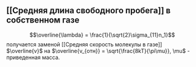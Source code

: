 ## [[Средняя длина свободного пробега]] в собственном газе 
$$\overline{\lambda} = \frac{1}{\sqrt{2}\sigma_{11}n_1}$$
получается заменой [[Средняя скорость молекулы в газе]] $\overline{v}$ на $\overline{v_{отн}} = \sqrt{\frac{8kT}{\pi\mu}}, \mu$ - приведенная масса.
